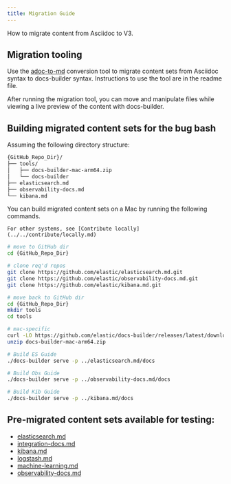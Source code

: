 ```yaml
---
title: Migration Guide
---
```


How to migrate content from Asciidoc to V3.

## Migration tooling

Use the [adoc-to-md](https://github.com/elastic/adoc-to-md) conversion tool to migrate content sets from Asciidoc syntax to docs-builder syntax. Instructions to use the tool are in the readme file.

After running the migration tool, you can move and manipulate files while viewing a live preview of the content with docs-builder.

## Building migrated content sets for the bug bash

Assuming the following directory structure:

```markdown
{GitHub_Repo_Dir}/
├── tools/
│   ├── docs-builder-mac-arm64.zip
│   └── docs-builder
├── elasticsearch.md
├── observability-docs.md
└── kibana.md
```

You can build migrated content sets on a Mac by running the following commands.

```{tip}
For other systems, see [Contribute locally](../../contribute/locally.md)
```

```bash
# move to GitHub dir
cd {GitHub_Repo_Dir}

# clone req'd repos
git clone https://github.com/elastic/elasticsearch.md.git
git clone https://github.com/elastic/observability-docs.md.git
git clone https://github.com/elastic/kibana.md.git

# move back to GitHub dir
cd {GitHub_Repo_Dir}
mkdir tools
cd tools

# mac-specific
curl -LO https://github.com/elastic/docs-builder/releases/latest/download/docs-builder-mac-arm64.zip
unzip docs-builder-mac-arm64.zip

# Build ES Guide
./docs-builder serve -p ../elasticsearch.md/docs

# Build Obs Guide
./docs-builder serve -p ../observability-docs.md/docs

# Build Kib Guide
./docs-builder serve -p ../kibana.md/docs
```

## Pre-migrated content sets available for testing:

* [elasticsearch.md](https://github.com/elastic/elasticsearch.md)
* [integration-docs.md](https://github.com/elastic/integration-docs.md)
* [kibana.md](https://github.com/elastic/kibana.md)
* [logstash.md](https://github.com/elastic/logstash.md)
* [machine-learning.md](https://github.com/elastic/machine-learning.md)
* [observability-docs.md](https://github.com/elastic/observability-docs.md)